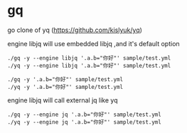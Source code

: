 # gq

go clone of yq (https://github.com/kislyuk/yq)

engine libjq will use embedded libjq ,and it's default option
````
./gq -y --engine libjq '.a.b="你好"' sample/test.yml
./yq -y --engine libjq '.a.b="你好"' sample/test.yml

./gq -y '.a.b="你好"' sample/test.yml
./yq -y '.a.b="你好"' sample/test.yml
````
engine libjq will call external jq like yq
````
./gq -y --engine jq '.a.b="你好"' sample/test.yml
./yq -y --engine jq '.a.b="你好"' sample/test.yml
````
